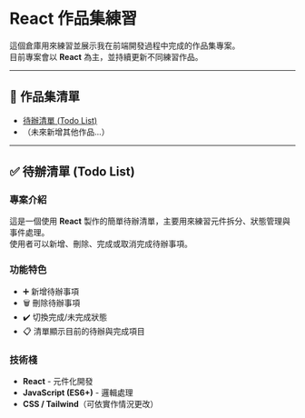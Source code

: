 # React 作品集練習

這個倉庫用來練習並展示我在前端開發過程中完成的作品集專案。  
目前專案會以 **React** 為主，並持續更新不同練習作品。

---

## 📌 作品集清單

- [待辦清單 (Todo List)](#-待辦清單-todo-list)
- （未來新增其他作品...）

---

## ✅ 待辦清單 (Todo List)

### 專案介紹

這是一個使用 **React** 製作的簡單待辦清單，主要用來練習元件拆分、狀態管理與事件處理。  
使用者可以新增、刪除、完成或取消完成待辦事項。

### 功能特色

- ➕ 新增待辦事項
- 🗑️ 刪除待辦事項
- ✔️ 切換完成/未完成狀態
- 📋 清單顯示目前的待辦與完成項目

### 技術棧

- **React** - 元件化開發
- **JavaScript (ES6+)** - 邏輯處理
- **CSS / Tailwind**（可依實作情況更改）
